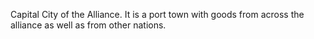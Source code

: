 Capital City of the Alliance. It is a port town with goods from across the alliance as well as from other nations.